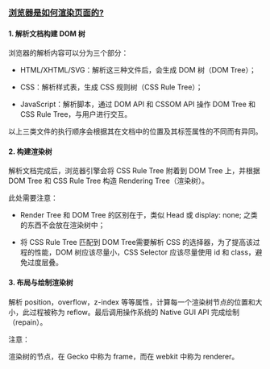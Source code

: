 ### <a href="https://mp.weixin.qq.com/s/gSbqwtd4LD0ddnLSdQVXvQ">浏览器是如何渲染页面的? </a>
#### 1. 解析文档构建 DOM 树
  浏览器的解析内容可以分为三个部分：

  * HTML/XHTML/SVG：解析这三种文件后，会生成 DOM 树（DOM Tree）；

  * CSS：解析样式表，生成 CSS 规则树（CSS Rule Tree）；

  * JavaScript：解析脚本，通过 DOM API 和 CSSOM API 操作 DOM Tree 和 CSS Rule Tree，与用户进行交互。

  以上三类文件的执行顺序会根据其在文档中的位置及其标签属性的不同而有异同。
#### 2. 构建渲染树
  解析文档完成后，浏览器引擎会将 CSS Rule Tree 附着到 DOM Tree 上，并根据 DOM Tree 和 CSS Rule Tree 构造 Rendering Tree（渲染树）。

  此处需要注意：

  * Render Tree 和 DOM Tree 的区别在于，类似 Head 或 display: none; 之类的东西不会放在渲染树中；

  * 将 CSS Rule Tree 匹配到 DOM Tree需要解析 CSS 的选择器，为了提高该过程的性能，DOM 树应该尽量小，CSS Selector 应该尽量使用 id 和 class，避免过度层叠。
#### 3. 布局与绘制渲染树
  解析 position，overflow，z-index 等等属性，计算每一个渲染树节点的位置和大小，此过程被称为 reflow。最后调用操作系统的 Native GUI API 完成绘制（repain）。

  注意：

  渲染树的节点，在 Gecko 中称为 frame，而在 webkit 中称为 renderer。


